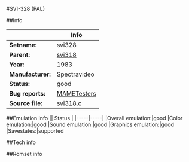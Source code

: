 #SVI-328 (PAL)

##Info

||Info|
|-----|-----|
|**Setname:**|svi328
|**Parent:**|[svi318](svi318.md)
|**Year:**|1983
|**Manufacturer:**|Spectravideo
|**Status:**|good
|**Bug reports:**|[MAMETesters](http://mametesters.org/view_all_set.php?type=1&temporary=y&search=svi318.c)
|**Source file:**|[svi318.c](https://github.com/mamedev/mame/blob/master/src/mess/drivers/svi318.c)

##Emulation info
|| Status |
|-----|-----|
|Overall emulation:|good
|Color emulation:|good
|Sound emulation:|good
|Graphics emulation:|good
|Savestates:|supported

##Tech info

##Romset info

<!--- START OF EDITED COMMENT DO NOT TOUCH TEXT ABOVE-->
